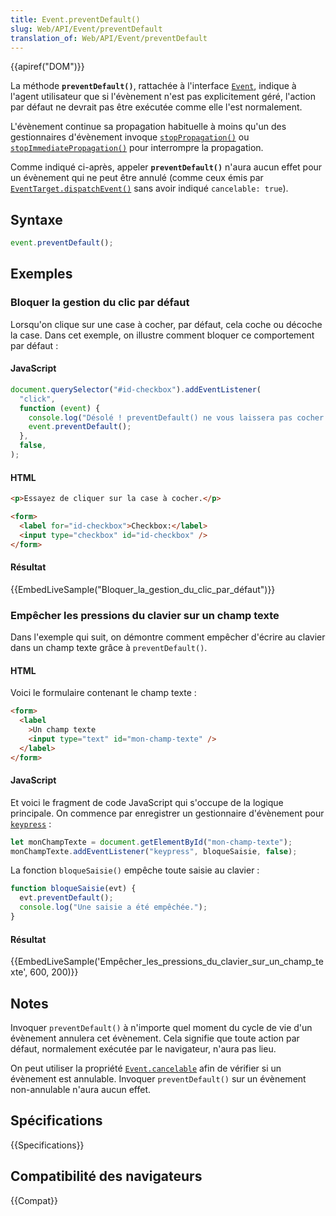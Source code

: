 ```yaml
---
title: Event.preventDefault()
slug: Web/API/Event/preventDefault
translation_of: Web/API/Event/preventDefault
---
```


{{apiref("DOM")}}

La méthode **`preventDefault()`**, rattachée à l'interface [`Event`](/fr/docs/Web/API/Event), indique à l'agent utilisateur que si l'évènement n'est pas explicitement géré, l'action par défaut ne devrait pas être exécutée comme elle l'est normalement.

L'évènement continue sa propagation habituelle à moins qu'un des gestionnaires d'évènement invoque [`stopPropagation()`](/fr/docs/Web/API/Event/stopPropagation) ou [`stopImmediatePropagation()`](/fr/docs/Web/API/Event/stopImmediatePropagation) pour interrompre la propagation.

Comme indiqué ci-après, appeler **`preventDefault()`** n'aura aucun effet pour un évènement qui ne peut être annulé (comme ceux émis par [`EventTarget.dispatchEvent()`](/fr/docs/Web/API/EventTarget/dispatchEvent) sans avoir indiqué `cancelable: true`).

## Syntaxe

```js
event.preventDefault();
```

## Exemples

### Bloquer la gestion du clic par défaut

Lorsqu'on clique sur une case à cocher, par défaut, cela coche ou décoche la case. Dans cet exemple, on illustre comment bloquer ce comportement par défaut :

#### JavaScript

```js
document.querySelector("#id-checkbox").addEventListener(
  "click",
  function (event) {
    console.log("Désolé ! preventDefault() ne vous laissera pas cocher ceci.");
    event.preventDefault();
  },
  false,
);
```

#### HTML

```html
<p>Essayez de cliquer sur la case à cocher.</p>

<form>
  <label for="id-checkbox">Checkbox:</label>
  <input type="checkbox" id="id-checkbox" />
</form>
```

#### Résultat

{{EmbedLiveSample("Bloquer_la_gestion_du_clic_par_défaut")}}

### Empêcher les pressions du clavier sur un champ texte

Dans l'exemple qui suit, on démontre comment empêcher d'écrire au clavier dans un champ texte grâce à `preventDefault()`.

#### HTML

Voici le formulaire contenant le champ texte :

```html
<form>
  <label
    >Un champ texte
    <input type="text" id="mon-champ-texte" />
  </label>
</form>
```

#### JavaScript

Et voici le fragment de code JavaScript qui s'occupe de la logique principale. On commence par enregistrer un gestionnaire d'évènement pour [`keypress`](/fr/docs/Web/API/Element/keypress_event) :

```js
let monChampTexte = document.getElementById("mon-champ-texte");
monChampTexte.addEventListener("keypress", bloqueSaisie, false);
```

La fonction `bloqueSaisie()` empêche toute saisie au clavier :

```js
function bloqueSaisie(evt) {
  evt.preventDefault();
  console.log("Une saisie a été empêchée.");
}
```

#### Résultat

{{EmbedLiveSample('Empêcher_les_pressions_du_clavier_sur_un_champ_texte', 600, 200)}}

## Notes

Invoquer `preventDefault()` à n'importe quel moment du cycle de vie d'un évènement annulera cet évènement. Cela signifie que toute action par défaut, normalement exécutée par le navigateur, n'aura pas lieu.

On peut utiliser la propriété [`Event.cancelable`](/fr/docs/Web/API/Event/cancelable) afin de vérifier si un évènement est annulable. Invoquer `preventDefault()` sur un évènement non-annulable n'aura aucun effet.

## Spécifications

{{Specifications}}

## Compatibilité des navigateurs

{{Compat}}

